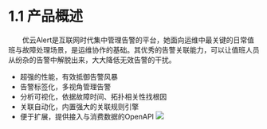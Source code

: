# 1.1    产品概述
　　优云Alert是互联网时代集中管理告警的平台，她面向运维中最关键的日常值班与故障处理场景，是运维协作的基础。其优秀的告警关联能力，可以让值班人员从纷杂的告警中解脱出来，大大降低无效告警的干扰。
- 超强的性能，有效抵御告警风暴
- 告警标签化，多视角管理告警
- 分析可视化，依据故障时间、拓扑相关性找根因
- 关联自动化，内置强大的关联规则引擎
- 便于扩展，提供接入与消费数据的OpenAPI
![](图1.png)
